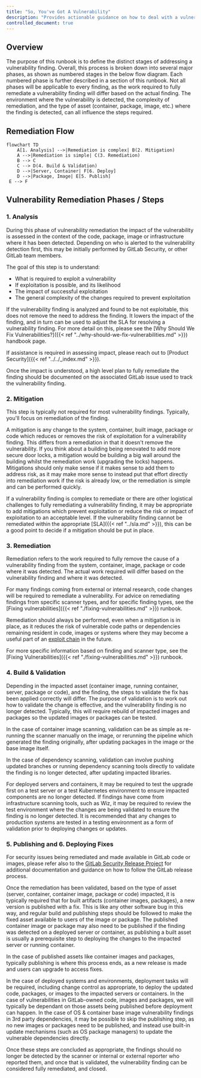 ```yaml
---
title: "So, You've Got A Vulnerability"
description: "Provides actionable guidance on how to deal with a vulnerability detection for non-Security team members"
controlled_document: true
---
```


## Overview

The purpose of this runbook is to define the distinct stages of addressing a vulnerability finding.
Overall, this process is broken down into several major phases, as shown as numbered stages in the below flow diagram.
Each numbered phase is further described in a section of this runbook.
Not all phases will be applicable to every finding, as the work required to fully remediate a vulnerability finding will differ based on the actual finding.
The environment where the vulnerability is detected, the complexity of remediation, and the type of asset (container, package, image, etc.) where the finding is detected, can all influence the steps required.

## Remediation Flow

```mermaid
flowchart TD
    A[1. Analysis] -->|Remediation is complex| B(2. Mitigation)
    A -->|Remediation is simple| C(3. Remediation)
    B --> C
    C --> D(4. Build & Validation)
    D -->|Server, Container| F[6. Deploy]
    D -->|Package, Image| E[5. Publish]
 E --> F
```

## Vulnerability Remediation Phases / Steps

### 1. Analysis

During this phase of vulnerability remediation the impact of the vulnerability is assessed in the context of the code, package, image or infrastructure where it has been detected.
Depending on who is alerted to the vulnerability detection first, this may be initially performed by GitLab Security, or other GitLab team members.

The goal of this step is to understand:

- What is required to exploit a vulnerability
- If exploitation is possible, and its likelihood
- The impact of successful exploitation
- The general complexity of the changes required to prevent exploitation

If the vulnerability finding is analyzed and found to be not exploitable, this does not remove the need to address the finding. It lowers the impact of the finding, and in turn can be used to adjust the SLA for resolving a vulnerability finding. For more detail on this, please see the [Why Should We Fix Vulnerabilities?]({{< ref "../why-should-we-fix-vulnerabilities.md" >}}) handbook page.

If assistance is required in assessing impact, please reach out to [Product Security]({{< ref "../../_index.md" >}}).

Once the impact is understood, a high level plan to fully remediate the finding should be documented on the associated GitLab issue used to track the vulnerability finding.

### 2. Mitigation

This step is typically not required for most vulnerability findings. Typically, you'll focus on remediation of the finding.

A mitigation is any change to the system, container, built image, package or code which reduces or removes the risk of exploitation for a vulnerability finding. This differs from a remediation in that it doesn't remove the vulnerability. If you think about a building being renovated to add more secure door locks, a mitigation would be building a big wall around the building whilst the remediation work (upgrading the locks) happens. Mitigations should only make sense if it makes sense to add them to address risk, as it may make more sense to instead put that effort directly into remediation work if the risk is already low, or the remediation is simple and can be performed quickly.

If a vulnerability finding is complex to remediate or there are other logistical challenges to fully remediating a vulnerability finding, it may be appropriate to add mitigations which prevent exploitation or reduce the risk or impact of exploitation to an acceptable level. If the vulnerability finding cannot be remediated within the appropriate [SLA]({{< ref "../sla.md" >}}), this can be a good point to decide if a mitigation should be put in place.

### 3. Remediation

Remediation refers to the work required to fully remove the cause of a vulnerability finding from the system, container, image, package or code where it was detected. The actual work required will differ based on the vulnerability finding and where it was detected.

For many findings coming from external or internal research, code changes will be required to remediate a vulnerability.
For advice on remediating findings from specific scanner types, and for specific finding types, see the [Fixing vulnerabilities]({{< ref "./fixing-vulnerabilities.md" >}}) runbook.

Remediation should always be performed, even when a mitigation is in place, as it reduces the risk of vulnerable code paths or dependencies remaining resident in code, images or systems where they may become a useful part of an [exploit chain](https://en.wikipedia.org/wiki/Exploit_(computer_security)#Classification) in the future.

For more specific information based on finding and scanner type, see the [Fixing Vulnerabilities]({{< ref "./fixing-vulnerabilities.md" >}}) runbook.

### 4. Build & Validation

Depending in the impacted asset (container image, running container, server, package or code), and the finding, the steps to validate the fix has been applied correctly will differ. The purpose of validation is to work out how to validate the change is effective, and the vulnerability finding is no longer detected. Typically, this will require rebuild of impacted images and packages so the updated images or packages can be tested.

In the case of container image scanning, validation can be as simple as re-running the scanner manually on the image, or rerunning the pipeline which generated the finding originally, after updating packages in the image or the base image itself.

In the case of dependency scanning, validation can involve pushing updated branches or running dependency scanning tools directly to validate the finding is no longer detected, after updating impacted libraries.

For deployed servers and containers, it may be required to test the upgrade first on a test server or a test Kubernetes environment to ensure impacted components are no longer detected. If findings have come from infrastructure scanning tools, such as Wiz, it may be required to review the test environment where the changes are being validated to ensure the finding is no longer detected. It is recommended that any changes to production systems are tested in a testing environment as a form of validation prior to deploying changes or updates.

### 5. Publishing and 6. Deploying Fixes

For security issues being remediated and made available in GitLab code or images, please refer also to the [GitLab Security Release Project](https://gitlab.com/gitlab-org/release/docs/-/tree/master/general/security) for additional documentation and guidance on how to follow the GitLab release process.

Once the remediation has been validated, based on the type of asset (server, container, container image, package or code) impacted, it is typically required that for built artifacts (container images, packages), a new version is published with a fix. This is like any other software bug in this way, and regular build and publishing steps should be followed to make the fixed asset available to users of the image or package. The published container image or package may also need to be published if the finding was detected on a deployed server or container, as publishing a built asset is usually a prerequisite step to deploying the changes to the impacted server or running container.

In the case of published assets like container images and packages, typically publishing is where this process ends, as a new release is made and users can upgrade to access fixes.

In the case of deployed systems and environments, deployment tasks will be required, including change control as appropriate, to deploy the updated code, packages, or images to the impacted servers or containers. In the case of vulnerabilities in GitLab-owned code, images and packages, we will typically be dependant on those assets being published before deployment can happen. In the case of OS & container base image vulnerability findings in 3rd party dependencies, it may be possible to skip the publishing step, as no new images or packages need to be published, and instead use built-in update mechanisms (such as OS package managers) to update the vulnerable dependencies directly.

Once these steps are concluded as appropriate, the findings should no longer be detected by the scanner or internal or external reporter who reported them, and once that is validated, the vulnerability finding can be considered fully remediated, and closed.
